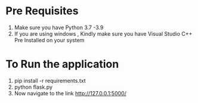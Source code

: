 
# Pre Requisites
1. Make sure you have Python 3.7 -3.9 
2. If you are using windows , Kindly make sure you have Visual Studio C++ Pre Installed on your system

# To Run the application
1. pip install -r requirements.txt
2. python flask.py
3. Now navigate to the link http://127.0.0.1:5000/
